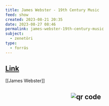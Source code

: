 ```yaml
---
title: James Webster - 19th Century Music
feed: show
created: 2023-08-21 20:35
date: 2023-08-27 08:46
permalink: james-webster-19th-century-music
subject:
  - zenetöri
type:
  - forrás
---
```

## [Link](https://www.jstor.org/stable/10.1525/ncm.2001.25.2-3.108)

[[James Webster]]



## <p style="text-align: center;"><img src="https://chart.googleapis.com/chart?cht=qr&chl=https://notes.andrasdenes.com/james-webster-19th-century-music&chs=180x180&choe=UTF-8&chld=L|2" alt="qr code"></p>

